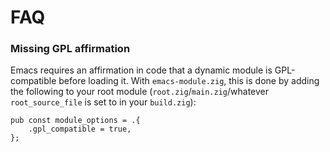 # FAQ
### Missing GPL affirmation
Emacs requires an affirmation in code that a dynamic module is GPL-compatible before loading it. With `emacs-module.zig`, this is done by adding the following to your root module (`root.zig`/`main.zig`/whatever `root_source_file` is set to in your `build.zig`):

```zig
pub const module_options = .{
    .gpl_compatible = true,
};
```
